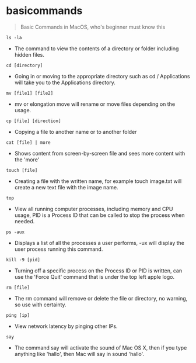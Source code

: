 # basicommands

>Basic Commands in MacOS, who's beginner must know this

` ls -la `
- The command to view the contents of a directory or folder including hidden files.

`cd [directory]`
- Going in or moving to the appropriate directory such as cd / Applications will take you to the Applications directory.

`mv [file1] [file2]`
- mv or elongation move will rename or move files depending on the usage.

`cp [file] [direction]`
- Copying a file to another name or to another folder

`cat [file] | more `
- Shows content from screen-by-screen file and sees more content with the 'more'

`touch [file]`
- Creating a file with the written name, for example touch image.txt will create a new text file with the image name.

`top`
- View all running computer processes, including memory and CPU usage, PID is a Process ID that can be called to stop the process when needed.

`ps -aux`
- Displays a list of all the processes a user performs, -ux will display the user process running this command.

`kill -9 [pid]`
- Turning off a specific process on the Process ID or PID is written, can use the 'Force Quit' command that is under the top left apple logo.

`rm [file]`
- The rm command will remove or delete the file or directory, no warning, so use with certainty.

`ping [ip]`
- View network latency by pinging other IPs.

`say`
- The command say will activate the sound of Mac OS X, then if you type anything like 'hallo', then Mac will say in sound 'hallo'.
